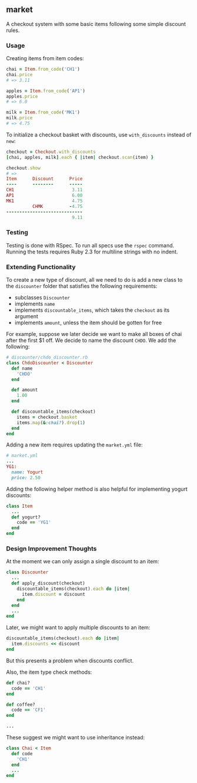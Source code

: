 ## market

A checkout system with some basic items following some simple discount rules.

### Usage

Creating items from item codes:

```ruby
chai = Item.from_code('CH1')
chai.price
# => 3.11

apples = Item.from_code('AP1')
apples.price
# => 6.0

milk = Item.from_code('MK1')
milk.price
# => 4.75
```

To initialize a checkout basket with discounts, use `with_discounts` instead of `new`:

```ruby
checkout = Checkout.with_discounts
[chai, apples, milk].each { |item| checkout.scan(item) }

checkout.show
# =>
Item      Discount      Price
----      --------      -----
CH1                      3.11
AP1                      6.00
MK1                      4.75
          CHMK          -4.75
-----------------------------
                         9.11
```

### Testing

Testing is done with RSpec. To run all specs use the `rspec` command. Running the tests requires Ruby 2.3 for multiline strings with no indent.

### Extending Functionality

To create a new type of discount, all we need to do is add a new class to the `discounter` folder that satisfies the following requirements:

* subclasses `Discounter`
* implements `name`
* implements `discountable_items`, which takes the `checkout` as its argument
* implements `amount`, unless the item should be gotten for free

For example, suppose we later decide we want to make all boxes of chai after the first $1 off. We decide to name the discount `CHDO`. We add the following:

```ruby
# discounter/chdo_discounter.rb
class ChdoDiscounter < Discounter
  def name
    'CHDO'
  end

  def amount
    1.00
  end

  def discountable_items(checkout)
    items = checkout.basket
    items.map(&:chai?).drop(1)
  end
end
```

Adding a new item requires updating the `market.yml` file: 

```ruby
# market.yml
...
YG1:
  name: Yogurt
  price: 2.50
```

Adding the following helper method is also helpful for implementing yogurt discounts:

```ruby
class Item
  ...
  def yogurt?
    code == 'YG1'
  end
end
```

### Design Improvement Thoughts

At the moment we can only assign a single discount to an item:

```ruby
class Discounter
  ...
  def apply_discount(checkout)
    discountable_items(checkout).each do |item|
      item.discount = discount
    end
  end
  ...
end
```
Later, we might want to apply multiple discounts to an item:

```ruby
discountable_items(checkout).each do |item|
  item.discounts << discount
end
```
But this presents a problem when discounts conflict.

Also, the item type check methods:
```ruby
def chai?
  code == 'CH1'
end

def coffee?
  code == 'CF1'
end

...
```
These suggest we might want to use inheritance instead:

```ruby
class Chai < Item
  def code
    'CH1'
  end
  ...
end


